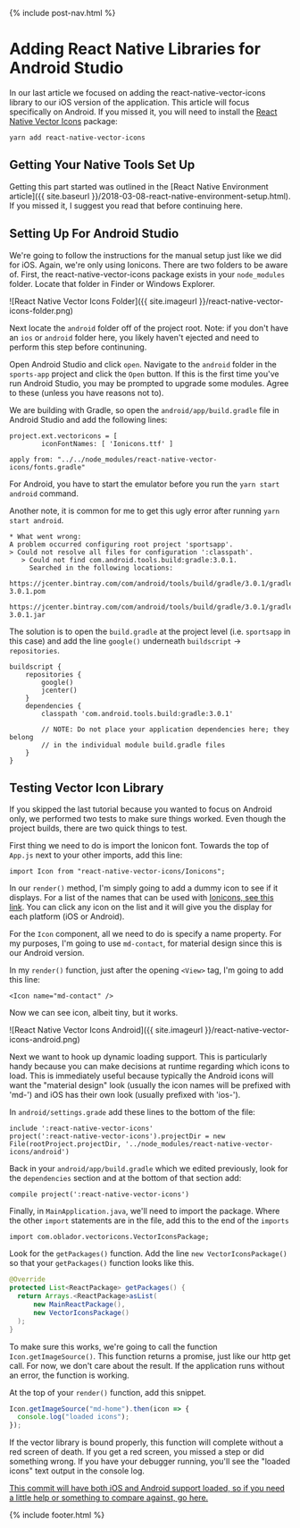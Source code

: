 {% include post-nav.html %}

# Adding React Native Libraries for Android Studio

In our last article we focused on adding the react-native-vector-icons library to our iOS version of the application. This article will focus specifically on Android. If you missed it, you will need to install the [React Native Vector Icons](https://github.com/oblador/react-native-vector-icons) package:

`yarn add react-native-vector-icons`

## Getting Your Native Tools Set Up

Getting this part started was outlined in the [React Native Environment article]({{ site.baseurl }}/2018-03-08-react-native-environment-setup.html). If you missed it, I suggest you read that before continuing here.

## Setting Up For Android Studio

We're going to follow the instructions for the manual setup just like we did for iOS. Again, we're only using Ionicons. There are two folders to be aware of. First, the react-native-vector-icons package exists in your `node_modules` folder. Locate that folder in Finder or Windows Explorer.

![React Native Vector Icons Folder]({{ site.imageurl }}/react-native-vector-icons-folder.png)

Next locate the `android` folder off of the project root. Note: if you don't have an `ios` or `android` folder here, you likely haven't ejected and need to perform this step before continuning.

Open Android Studio and click `open`. Navigate to the `android` folder in the `sports-app` project and click the `Open` button. If this is the first time you've run Android Studio, you may be prompted to upgrade some modules. Agree to these (unless you have reasons not to).

We are building with Gradle, so open the `android/app/build.gradle` file in Android Studio and add the following lines:

```
project.ext.vectoricons = [
        iconFontNames: [ 'Ionicons.ttf' ]

apply from: "../../node_modules/react-native-vector-icons/fonts.gradle"
```

For Android, you have to start the emulator before you run the `yarn start android` command.

Another note, it is common for me to get this ugly error after running `yarn start android`.

```
* What went wrong:
A problem occurred configuring root project 'sportsapp'.
> Could not resolve all files for configuration ':classpath'.
   > Could not find com.android.tools.build:gradle:3.0.1.
     Searched in the following locations:
         https://jcenter.bintray.com/com/android/tools/build/gradle/3.0.1/gradle-3.0.1.pom
         https://jcenter.bintray.com/com/android/tools/build/gradle/3.0.1/gradle-3.0.1.jar
```

The solution is to open the `build.gradle` at the project level (i.e. `sportsapp` in this case) and add the line `google()` underneath `buildscript` -> `repositories`.

```
buildscript {
    repositories {
        google()
        jcenter()
    }
    dependencies {
        classpath 'com.android.tools.build:gradle:3.0.1'

        // NOTE: Do not place your application dependencies here; they belong
        // in the individual module build.gradle files
    }
}
```

## Testing Vector Icon Library

If you skipped the last tutorial because you wanted to focus on Android only, we performed two tests to make sure things worked. Even though the project builds, there are two quick things to test.

First thing we need to do is import the Ionicon font. Towards the top of `App.js` next to your other imports, add this line:

`import Icon from "react-native-vector-icons/Ionicons";`

In our `render()` method, I'm simply going to add a dummy icon to see if it displays. For a list of the names that can be used with <a href="https://ionicframework.com/docs/ionicons/" target="_blank">Ionicons, see this link</a>. You can click any icon on the list and it will give you the display for each platform (iOS or Android).

For the `Icon` component, all we need to do is specify a name property. For my purposes, I'm going to use `md-contact`, for material design since this is our Android version.

In my `render()` function, just after the opening `<View>` tag, I'm going to add this line:

`<Icon name="md-contact" />`

Now we can see icon, albeit tiny, but it works.

![React Native Vector Icons Android]({{ site.imageurl }}/react-native-vector-icons-android.png)

Next we want to hook up dynamic loading support. This is particularly handy because you can make decisions at runtime regarding which icons to load. This is immediately useful because typically the Android icons will want the "material design" look (usually the icon names will be prefixed with 'md-') and iOS has their own look (usually prefixed with 'ios-').

In `android/settings.grade` add these lines to the bottom of the file:

```
include ':react-native-vector-icons'
project(':react-native-vector-icons').projectDir = new File(rootProject.projectDir, '../node_modules/react-native-vector-icons/android')
```

Back in your `android/app/build.gradle` which we edited previously, look for the `dependencies` section and at the bottom of that section add:

`compile project(':react-native-vector-icons')`

Finally, in `MainApplication.java`, we'll need to import the package. Where the other `import` statements are in the file, add this to the end of the `imports`

`import com.oblador.vectoricons.VectorIconsPackage;`

Look for the `getPackages()` function. Add the line `new VectorIconsPackage()` so that your `getPackages()` function looks like this.

```Java
@Override
protected List<ReactPackage> getPackages() {
  return Arrays.<ReactPackage>asList(
      new MainReactPackage(),
      new VectorIconsPackage()
  );
}
```

To make sure this works, we're going to call the function `Icon.getImageSource()`. This function returns a promise, just like our http get call. For now, we don't care about the result. If the application runs without an error, the function is working.

At the top of your `render()` function, add this snippet.

```javascript
Icon.getImageSource("md-home").then(icon => {
  console.log("loaded icons");
});
```

If the vector library is bound properly, this function will complete without a red screen of death. If you get a red screen, you missed a step or did something wrong. If you have your debugger running, you'll see the "loaded icons" text output in the console log.

<a href="https://github.com/bbuchanan/react-native-sports-app/tree/315a450b36091b471d2f04ccf5ef1d856b74c092" target="_blank">This commit will have both iOS and Android support loaded, so if you need a little help or something to compare against, go here.</a>

{% include footer.html %}
